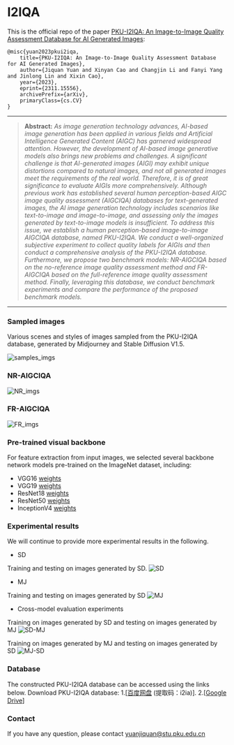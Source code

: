 # I2IQA
This is the official repo of the paper [PKU-I2IQA: An Image-to-Image Quality
 Assessment Database for AI Generated Images](http://arxiv.org/abs/2311.15556):
  ```
@misc{yuan2023pkui2iqa,
      title={PKU-I2IQA: An Image-to-Image Quality Assessment Database for AI Generated Images}, 
      author={Jiquan Yuan and Xinyan Cao and Changjin Li and Fanyi Yang and Jinlong Lin and Xixin Cao},
      year={2023},
      eprint={2311.15556},
      archivePrefix={arXiv},
      primaryClass={cs.CV}
}
```
<hr />

> **Abstract:** *As image generation technology advances, AI-based image generation has been applied in various fields and Artificial Intelligence Generated Content (AIGC) has garnered widespread attention. However, the development of AI-based image generative models also brings new problems and challenges. A significant challenge is that AI-generated images (AIGI) may exhibit unique distortions compared to natural images, and not all generated images meet the requirements of the real world. Therefore, it is of great significance to evaluate AIGIs more comprehensively. Although previous work has established several human perception-based AIGC image quality assessment (AIGCIQA) databases for text-generated images, the AI image generation technology includes scenarios like text-to-image and image-to-image, and assessing only the images generated by text-to-image models is insufficient. To address this issue, we establish a human perception-based image-to-image AIGCIQA database, named PKU-I2IQA. We conduct a well-organized subjective experiment to collect quality labels for AIGIs and then conduct a comprehensive analysis of the PKU-I2IQA database. Furthermore, we propose two benchmark models: NR-AIGCIQA based on the no-reference image quality assessment method and FR-AIGCIQA based on the full-reference image quality assessment method. Finally, leveraging this database, we conduct benchmark experiments and compare the performance of the proposed benchmark models.* 
<hr />

### Sampled images
Various scenes and styles of images sampled from the PKU-I2IQA
database, generated by Midjourney and Stable Diffusion V1.5.

![samples_imgs](https://github.com/jiquan123/I2IQA/blob/main/Pic/1.png)

### NR-AIGCIQA
![NR_imgs](https://github.com/jiquan123/I2IQA/blob/main/Pic/5.png)

### FR-AIGCIQA
![FR_imgs](https://github.com/jiquan123/I2IQA/blob/main/Pic/6.png)

### Pre-trained visual backbone
For feature extraction from input images, we selected several backbone
network models pre-trained on the ImageNet dataset, including:
-  VGG16 [weights](https://download.pytorch.org/models/vgg16-397923af.pth)
-  VGG19 [weights](https://download.pytorch.org/models/vgg19-dcbb9e9d.pth)
-  ResNet18 [weights](https://download.pytorch.org/models/resnet18-f37072fd.pth)
-  ResNet50 [weights](https://download.pytorch.org/models/resnet50-0676ba61.pth)
-  InceptionV4 [weights](http://data.lip6.fr/cadene/pretrainedmodels/inceptionv4-8e4777a0.pth)

### Experimental results
We will continue to provide more experimental results in the following.
-  SD

Training and testing on images generated by SD.
![SD](https://github.com/jiquan123/I2IQA/blob/main/Pic/SD.png)

-  MJ

Training and testing on images generated by SD
![MJ](https://github.com/jiquan123/I2IQA/blob/main/Pic/MJ.png)

-  Cross-model evaluation experiments

Training on images generated by SD and testing on images generated by MJ
![SD-MJ](https://github.com/jiquan123/I2IQA/blob/main/Pic/SD-MJ.png)

Training on images generated by MJ and testing on images generated by SD
![MJ-SD](https://github.com/jiquan123/I2IQA/blob/main/Pic/MJ-SD.png)

### Database
The constructed PKU-I2IQA database can be accessed using the links below.
Download PKU-I2IQA database:
1.[[百度网盘](https://pan.baidu.com/s/1Jq6aAW5y3i_p5jgoRWvB8w ) 
(提取码：i2ia)].
2.[[Google Drive](https://drive.google.com/file/d/1QP7vaGIkzMiaAzdjL_p_UfrABeLoQeXW/view?usp=sharing)]

### Contact
If you have any question, please contact yuanjiquan@stu.pku.edu.cn


